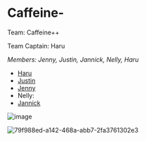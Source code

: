 # Caffeine-
Team: Caffeine++

Team Captain: Haru

_Members: Jenny, Justin, Jannick, Nelly, Haru_

- [Haru](https://github.com/MiaGMB/Code-1)
- [Justin](https://github.com/JustinFrei/Code1)
- [Jenny](https://github.com/jwernerr/Code1)
- Nelly:
- [Jannick](https://github.com/JNiqua/Code-1)


![image](https://github.com/MiaGMB/Caffeine-/assets/173050213/b741bd8b-5520-4c38-8eeb-73bb4d7187e8)

  
![79f988ed-a142-468a-abb7-2fa3761302e3](https://github.com/MiaGMB/Caffeine-/assets/173050947/a4921e8e-48f9-468e-8f64-d0e76f1bcd61)



